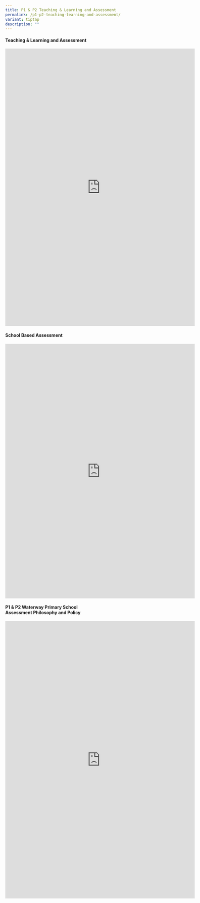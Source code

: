 ```yaml
---
title: P1 & P2 Teaching & Learning and Assessment
permalink: /p1-p2-teaching-learning-and-assessment/
variant: tiptap
description: ""
---
```

<h4>Teaching &amp; Learning and Assessment</h4>
<div class="iframe-wrapper">
<iframe height="878" width="600" allowfullscreen="true" frameborder="0" src="https://docs.google.com/presentation/d/e/2PACX-1vQH-PyxkAYC5SJtZGYc6vPb2v8qw0Co7gNRGzucwVa34Jx6RY91QibkaFtdDBlBLQ/embed?start=false&amp;loop=false&amp;delayms=15000"></iframe>
</div>
<h4>School Based Assessment</h4>
<div class="iframe-wrapper">
<iframe height="805" width="600" allowfullscreen="true" frameborder="0" src="https://docs.google.com/presentation/d/e/2PACX-1vTJ2SwNbey0s_7ch4GpF7DZQyzG7wIxYM-K5-9iUUZj8mF-SiIWgBX5ZYobMbOs0g/embed?start=false&amp;loop=false&amp;delayms=15000"></iframe>
</div>
<h4>P1 &amp; P2 Waterway Primary School<br>Assessment Philosophy and Policy</h4>
<div class="iframe-wrapper">
<iframe height="877" width="600" allowfullscreen="true" frameborder="0" src="https://docs.google.com/presentation/d/e/2PACX-1vTkiL-ef0ZaR16hRAz6Ww8v8f3BzEsx7maE96iZjnezgOklXpIIl5--M29MqWksKg/embed?start=false&amp;loop=false&amp;delayms=15000"></iframe>
</div>
<p></p>
<p></p>
<p></p>